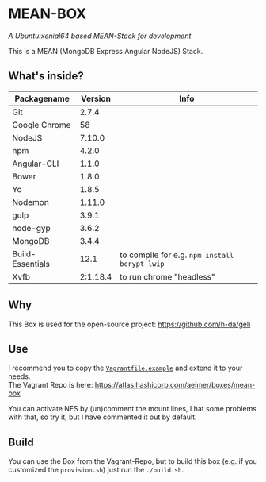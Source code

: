 # MEAN-BOX
_A Ubuntu:xenial64 based MEAN-Stack for development_

This is a MEAN (MongoDB Express Angular NodeJS) Stack.

## What's inside?
| Packagename      | Version  | Info                                          |
|------------------|----------|-----------------------------------------------|
| Git              | 2.7.4    |                                               |
| Google Chrome    | 58       |                                               |
| NodeJS           | 7.10.0   |                                               |
| npm              | 4.2.0    |                                               |
| Angular-CLI      | 1.1.0    |                                               |
| Bower            | 1.8.0    |                                               |
| Yo               | 1.8.5    |                                               |
| Nodemon          | 1.11.0   |                                               |
| gulp             | 3.9.1    |                                               |
| node-gyp         | 3.6.2    |                                               |
| MongoDB          | 3.4.4    |                                               |
| Build-Essentials | 12.1     | to compile for e.g. `npm install bcrypt lwip` |
| Xvfb             | 2:1.18.4 | to run chrome "headless"                      |

## Why
This Box is used for the open-source project: https://github.com/h-da/geli

## Use
I recommend you to copy the [`Vagrantfile.example`](Vagrantfile.example) and extend it to your needs.   
The Vagrant Repo is here: https://atlas.hashicorp.com/aeimer/boxes/mean-box

You can activate NFS by (un)comment the mount lines, I hat some problems with that, so try it, but I have commented it out by default.

## Build
You can use the Box from the Vagrant-Repo, but to build this box (e.g. if you customized the `provision.sh`) just run the `./build.sh`.
